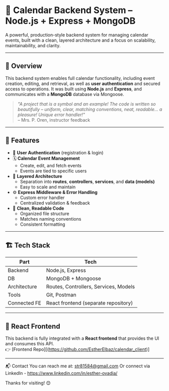 # 📅 Calendar Backend System – Node.js + Express + MongoDB

A powerful, production-style backend system for managing calendar events, built with a clean, layered architecture and a focus on scalability, maintainability, and clarity.

---

## 🚀 Overview

This backend system enables full calendar functionality, including event creation, editing, and retrieval, as well as **user authentication** and secured access to operations. It was built using **Node.js** and **Express**, and communicates with a **MongoDB** database via Mongoose.

> _"A project that is a symbol and an example! The code is written so beautifully – uniform, clear, matching conventions, neat, readable… a pleasure! Unique error handler!"_  
> – Mrs. P. Oren, instructor feedback

---

## 🧠 Features

- 🔐 **User Authentication** (registration & login)
- 🗓️ **Calendar Event Management**
  - Create, edit, and fetch events
  - Events are tied to specific users
- 🧱 **Layered Architecture**
  - Separation into **routes**, **controllers**, **services**, and **data (models)**
  - Easy to scale and maintain
- ⚙️ **Express Middleware & Error Handling**
  - Custom error handler
  - Centralized validation & feedback
- 🧹 **Clean, Readable Code**
  - Organized file structure
  - Matches naming conventions
  - Consistent formatting

---

## 🏗️ Tech Stack

| Part          | Tech                                 |
|---------------|--------------------------------------|
| Backend       | Node.js, Express                     |
| DB            | MongoDB + Mongoose                   |
| Architecture  | Routes, Controllers, Services, Models|
| Tools         | Git, Postman                         |
| Connected FE  | React frontend (separate repository) |

---

## 🔗 React Frontend

This backend is fully integrated with a **React frontend** that provides the UI and consumes this API.  
👉 [Frontend Repo][(https://github.com/EstherElbaz/calendar_client)]

---
📬 Contact
You can reach me at: str81584@gmail.com
Or connect via LinkedIn -  https://www.linkedin.com/in/esther-ovadia/

Thanks for visiting! 😊



